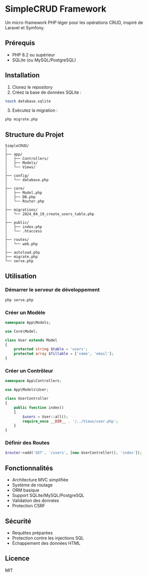 # SimpleCRUD Framework

Un micro-framework PHP léger pour les opérations CRUD, inspiré de Laravel et Symfony.

## Prérequis

- PHP 8.2 ou supérieur
- SQLite (ou MySQL/PostgreSQL)

## Installation

1. Clonez le repository
2. Créez la base de données SQLite :
```bash
touch database.sqlite
```

3. Exécutez la migration :
```bash
php migrate.php
```

## Structure du Projet

```
SimpleCRUD/
│
├── app/
│   ├── Controllers/
│   ├── Models/
│   └── Views/
│
├── config/
│   └── database.php
│
├── core/
│   ├── Model.php
│   ├── DB.php
│   └── Router.php
│
├── migrations/
│   └── 2024_04_19_create_users_table.php
│
├── public/
│   ├── index.php
│   └── .htaccess
│
├── routes/
│   └── web.php
│
├── autoload.php
├── migrate.php
└── serve.php
```

## Utilisation

### Démarrer le serveur de développement

```bash
php serve.php
```

### Créer un Modèle

```php
namespace App\Models;

use Core\Model;

class User extends Model
{
    protected string $table = 'users';
    protected array $fillable = ['name', 'email'];
}
```

### Créer un Contrôleur

```php
namespace App\Controllers;

use App\Models\User;

class UserController
{
    public function index()
    {
        $users = User::all();
        require_once __DIR__ . '/../Views/user.php';
    }
}
```

### Définir des Routes

```php
$router->add('GET', '/users', [new UserController(), 'index']);
```

## Fonctionnalités

- Architecture MVC simplifiée
- Système de routage
- ORM basique
- Support SQLite/MySQL/PostgreSQL
- Validation des données
- Protection CSRF

## Sécurité

- Requêtes préparées
- Protection contre les injections SQL
- Échappement des données HTML

## Licence

MIT 